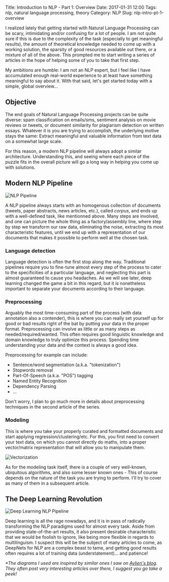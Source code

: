 Title: Introduction to NLP - Part 1: Overview
Date: 2017-01-31 12:00
Tags: nlp, natural language processing, theory
Category: NLP
Slug: nlp-intro-pt-1-overview

I realized lately that getting started with Natural Language Processing can be scary, intimidating and/or confusing for a lot of people. I am not quite sure if this is due to the complexity of the task (especially to get meaningful results), the amount of theoretical knowledge needed to come up with a working solution, the sparsity of good resources available out there, or a mixture of all of the above. This prompted me to start writing a series of articles in the hope of helping some of you to take that first step.

My ambitions are humble: I am not an NLP expert, but I feel like I have accumulated enough real-world experience to at least have something meaningful to say about it. With that said, let's get started today with a simple, global overview...

## Objective

The end goals of Natural Language Processing projects can be quite diverse: spam classification on emails/sms, sentiment analysis on movie reviews or tweets, or document similarity for plagiarism detection on written essays. Whatever it is you are trying to accomplish, the underlying motive stays the same: Extract meaningful and valuable information from text data on a somewhat large scale.

For this reason, a modern NLP pipeline will always adopt a similar architecture. Understanding this, and seeing where each piece of the puzzle fits in the overall picture will go a long way in helping you come up with solutions.

## Modern NLP Pipeline

![NLP Pipeline]({attach}/images/nlp-intro-pt-1-overview-1.png)

A NLP pipeline always starts with an homogenous collection of documents (tweets, paper abstracts, news articles, etc.), called _corpus_, and ends up with a well-defined task, like mentionned above. Many steps are involved, and one can picture the whole thing as a factory/assembly line, where step by step we transform our raw data, eliminating the noise, extracting its most characteristic features, until we end up with a representation of our documents that makes it possible to perform well at the chosen task.

### Language detection

Language detection is often the first stop along the way. Traditional pipelines require you to fine-tune almost every step of the process to cater to the specificities of a particular language, and neglecting this part is almost guaranteed to cause you headaches. As we will see later, deep learning changed the game a bit in this regard, but it is nonetheless important to separate your documents according to their language.

### Preprocessing

Arguably the most time-consuming part of the process (with data annotation also a contender), this is where you can really set yourself up for good or bad results right of the bat by putting your data in the proper format. Preprocessing can involve as little or as many steps as needed/required/wanted. This often requires good linguistic knowledge and domain knowledge to truly optimize this process. Spending time understanding your data and the context is always a good idea.

Preprocessing for example can include:

- Sentence/word segmentation (a.k.a. "tokenization")
- Stopwords removal
- Part-Of-Speech (a.k.a. "POS") tagging
- Named Entity Recognition
- Dependency Parsing
- ...

Don't worry, I plan to go much more in details about preprocessing techniques in the second article of the series.

### Modeling

This is where you take your properly curated and formatted documents and start applying regression/clustering/etc. For this, you first need to convert your text data, on which you cannot directly do maths, into a proper vector/matrix representation that will allow you to manipulate them. 

![Vectorization]({attach}/images/nlp-intro-pt-1-overview-3.png)

As for the modeling task itself, there is a couple of very well-known, ubiquitous algorithms, and also some lesser known ones - This of course depends on the nature of the task you are trying to perform. I'll try to cover as many of them in a subsequent article.

## The Deep Learning Revolution

![Deep Learning NLP Pipeline]({attach}/images/nlp-intro-pt-1-overview-2.png)

Deep learning is all the rage nowadays, and it is in pass of radically transforming the NLP paradigms used for almost every task. Aside from providing state-of-the-art results, it also present desirable characteristic that we would be foolish to ignore, like being more flexible in regards to multilinguism. I suspect this will be the subject of many articles to come, as DeepNets for NLP are a complex beast to tame, and getting good results often requires a lot of training data (understatement)... and patience!

_*The diagrams I used are inspired by similar ones I saw on [Aylien's blog](http://blog.aylien.com/leveraging-deep-learning-for-multilingual/). They often post very interesting articles over there, I suggest you go take a peek!_